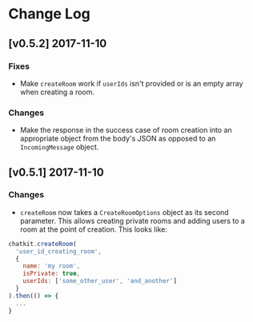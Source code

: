 # Change Log

## [v0.5.2] 2017-11-10

### Fixes

- Make `createRoom` work if `userIds` isn't provided or is an empty array when creating a room.

### Changes

- Make the response in the success case of room creation into an appropriate object from the body's JSON as opposed to an `IncomingMessage` object.

## [v0.5.1] 2017-11-10

### Changes

- `createRoom` now takes a `CreateRoomOptions` object as its second parameter. This allows creating private rooms and adding users to a room at the point of creation. This looks like:

```js
chatkit.createRoom(
  'user_id_creating_room',
  {
    name: 'my room',
    isPrivate: true,
    userIds: ['some_other_user', 'and_another']
  }
).then(() => {
  ...
}
```
